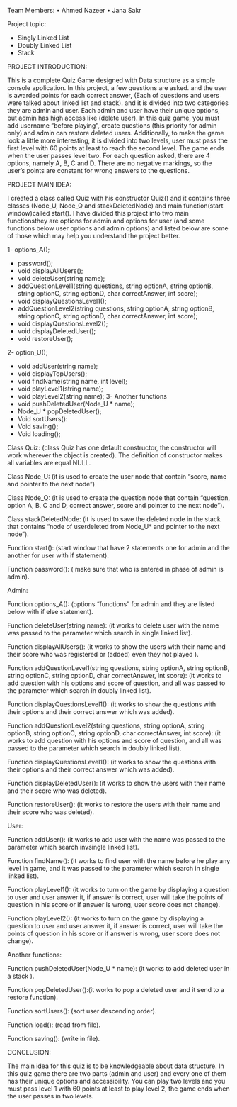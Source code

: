 Team Members:
• Ahmed Nazeer
• Jana Sakr

Project topic:
   - Singly Linked List
   - Doubly Linked List
   - Stack




PROJECT INTRODUCTION:

This is a complete Quiz Game designed with Data structure as a simple console application. In 
this project, a few questions are asked. and the user is awarded points for each correct answer, 
(Each of questions and users were talked about linked list and stack). and it is divided into two 
categories they are admin and user.
Each admin and user have their unique options, but admin has high access like (delete user).
In this quiz game, you must add username “before playing”, create questions (this priority for 
admin only) and admin can restore deleted users. Additionally, to make the game look a little 
more interesting, it is divided into two levels, user must pass the first level with 60 points at 
least to reach the second level.
The game ends when the user passes level two. For each question asked, there are 4 options, 
namely A, B, C and D. There are no negative markings, so the user’s points are constant for 
wrong answers to the questions.





PROJECT MAIN IDEA:

I created a class called Quiz with his constructor Quiz() and it contains three classes (Node_U, Node_Q
and stackDeletedNode) and main function(start window)called start().
I have divided this project into two main functionsthey are options for admin and options for user (and
some functions below user options and admin options) and listed below are some of those which may
help you understand the project better.


1- options_A();
- password();
- void displayAllUsers();
- void deleteUser(string name);
- addQuestionLevel1(string questions, string optionA, string optionB, string optionC, string
optionD, char correctAnswer, int score);
- void displayQuestionsLevel1();
- addQuestionLevel2(string questions, string optionA, string optionB, string optionC, string
optionD, char correctAnswer, int score);
- void displayQuestionsLevel2();
- void displayDeletedUser();
- void restoreUser();


2- option_U();
- void addUser(string name);
- void displayTopUsers();
- void findName(string name, int level);
- void playLevel1(string name);
- void playLevel2(string name);
3- Another functions
- void pushDeletedUser(Node_U * name);
- Node_U * popDeletedUser();
- Void sortUsers():
- Void saving();
- Void loading();



Class Quiz: (class Quiz has one default constructor, the constructor will work wherever the object is created). The definition of constructor makes all variables are equal NULL.

Class Node_U: (it is used to create the user node that contain “score, name and pointer to the next node”)

Class Node_Q: (it is used to create the question node that contain “question, option A, B, C and D, correct answer, score and pointer to the next node”).

Class stackDeletedNode: (it is used to save the deleted node in the stack that contains “node of userdeleted from Node_U* and pointer to the next node”).

Function start(): (start window that have 2 statements one for admin and the another for user with if statement).

Function password(): ( make sure that who is entered in phase of admin is admin).



Admin:

Function options_A(): (options “functions” for admin and they are listed below with if else statement).

Function deleteUser(string name): (it works to delete user with the name was passed to the parameter which search in single linked list).

Function displayAllUsers(): (it works to show the users with their name and their score who was registered or (added) even they not played ).

Function addQuestionLevel1(string questions, string optionA, string optionB, string optionC, string optionD, char correctAnswer, int score): (it works to add question with his options and score of question, and all was passed to the parameter which search in doubly linked list).

Function displayQuestionsLevel1(): (it works to show the questions with their options and their correct answer which was added).

Function addQuestionLevel2(string questions, string optionA, string optionB, string optionC, string optionD, char correctAnswer, int score): (it works to add question with his options and score of question, and all was passed to the parameter which search in doubly linked list).

Function displayQuestionsLevel1(): (it works to show the questions with their options and their correct answer which was added).

Function displayDeletedUser(): (it works to show the users with their name and their score who was deleted).

Function restoreUser(): (it works to restore the users with their name and their score who was deleted).



User:

Function addUser(): (it works to add user with the name was passed to the parameter which search invsingle linked list).

Function findName(): (it works to find user with the name before he play any level in game, and it was passed to the parameter which search in single linked list).

Function playLevel1(): (it works to turn on the game by displaying a question to user and user answer it, if answer is correct, user will take the points of question in his score or if answer is wrong, user score does not change).

Function playLevel2(): (it works to turn on the game by displaying a question to user and user answer it, if answer is correct, user will take the points of question in his score or if answer is wrong, user score does not change).



Another functions:

Function pushDeletedUser(Node_U * name): (it works to add deleted user in a stack ).

Function popDeletedUser():(it works to pop a deleted user and it send to a restore function).

Function sortUsers(): (sort user descending order).

Function load(): (read from file).

Function saving(): (write in file).



CONCLUSION:

The main idea for this quiz is to be knowledgeable about data structure.
In this quiz game there are two parts (admin and user) and every one of
them has their unique options and accessibility. You can play two levels
and you must pass level 1 with 60 points at least to play level 2, the
game ends when the user passes in two levels.

